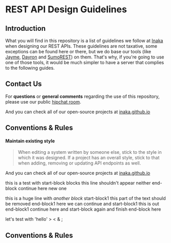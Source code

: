 # REST API Design Guidelines

## Introduction
What you will find in this repository is a list of guidelines we follow at [Inaka](http://inaka.net) when designing our REST APIs.
These guidelines are not taxative, some exceptions can be found here or there, but we do base our tools (like [Jayme](http://github.com/inaka/Jayme), [Dayron](http://github.com/inaka/Dayron) and [SumoREST](http://github.com/inaka/sumo_rest)) on them. That's why, if you're going to use one of those tools, it would be much simpler to have a server that complies to the following guides.

## Contact Us

For **questions** or **general comments** regarding the use of this repository, please use our public
[hipchat room](http://inaka.net/hipchat).

And you can check all of our open-source projects at [inaka.github.io](http://inaka.github.io)

## Conventions & Rules

#### Maintain existing style

> When editing a system written by someone else, stick to the style in which it was designed. If a project has an overall style, stick to that when adding, removing or updating API endpoints as well.

And you can check all of our open-source projects at [inaka.github.io](http://inaka.github.io)

this is a test with start-block blocks
this line shouldn't appear
neither end-block continue here
new one

this is a huge line with *another block* start-block1 this part of the text should be
removed end-block1 here we can continue and start-block1 this is out end-block1 continue here and start-block again
and finish end-block here

let's test with 'hello' > < & ;

## Conventions & Rules
